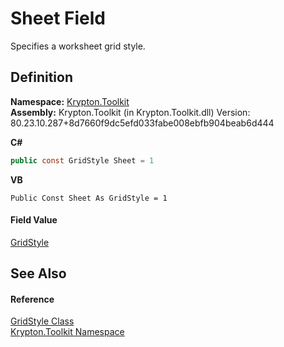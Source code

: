 # Sheet Field


Specifies a worksheet grid style.



## Definition
**Namespace:** <a href="79d2eac2-21f4-54ff-7552-b20c33c30600.md">Krypton.Toolkit</a>  
**Assembly:** Krypton.Toolkit (in Krypton.Toolkit.dll) Version: 80.23.10.287+8d7660f9dc5efd033fabe008ebfb904beab6d444

**C#**
``` C#
public const GridStyle Sheet = 1
```
**VB**
``` VB
Public Const Sheet As GridStyle = 1
```



#### Field Value
<a href="257798b9-755e-a397-9bd1-8f21564de23f.md">GridStyle</a>

## See Also


#### Reference
<a href="257798b9-755e-a397-9bd1-8f21564de23f.md">GridStyle Class</a>  
<a href="79d2eac2-21f4-54ff-7552-b20c33c30600.md">Krypton.Toolkit Namespace</a>  
